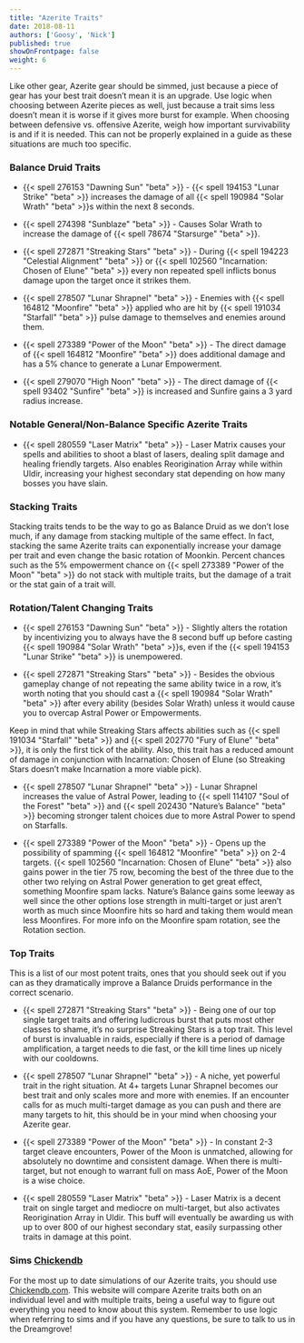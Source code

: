 ```yaml
---
title: "Azerite Traits"
date: 2018-08-11
authors: ['Goosy', 'Nick']
published: true
showOnFrontpage: false
weight: 6
---
```


Like other gear, Azerite gear should be simmed, just because a piece of gear has your best trait doesn’t mean it is an upgrade. Use logic when choosing between Azerite pieces as well, just because a trait sims less doesn’t mean it is worse if it gives more burst for example. When choosing between defensive vs. offensive Azerite, weigh how important survivability is and if it is needed. This can not be properly explained in a guide as these situations are much too specific.

### Balance Druid Traits 

- {{< spell 276153 "Dawning Sun" "beta" >}} - {{< spell 194153 "Lunar Strike" "beta" >}} increases the damage of all {{< spell 190984 "Solar Wrath" "beta" >}}s within the next 8 seconds.

- {{< spell 274398 "Sunblaze" "beta" >}} - Causes Solar Wrath to increase the damage of {{< spell 78674 "Starsurge" "beta" >}}. 

- {{< spell 272871 "Streaking Stars" "beta" >}} - During {{< spell 194223 "Celestial Alignment" "beta" >}} or {{< spell 102560 "Incarnation: Chosen of Elune" "beta" >}} every non repeated spell inflicts bonus damage upon the target once it strikes them.

- {{< spell 278507 "Lunar Shrapnel" "beta" >}} - Enemies with {{< spell 164812 "Moonfire" "beta" >}} applied who are hit by {{< spell 191034 "Starfall" "beta" >}} pulse damage to themselves and enemies around them. 

- {{< spell 273389 "Power of the Moon" "beta" >}} - The direct damage of {{< spell 164812 "Moonfire" "beta" >}} does additional damage and has a 5% chance to generate a Lunar Empowerment.

- {{< spell 279070 "High Noon" "beta" >}} - The direct damage of {{< spell 93402 "Sunfire" "beta" >}} is increased and Sunfire gains a 3 yard radius increase. 


### Notable General/Non-Balance Specific Azerite Traits

- {{< spell 280559 "Laser Matrix" "beta" >}} - Laser Matrix causes your spells and abilities to shoot a blast of lasers, dealing split damage and healing friendly targets. Also enables Reorigination Array while within Uldir, increasing your highest secondary stat depending on how many bosses you have slain.


### Stacking Traits

Stacking traits tends to be the way to go as Balance Druid as we don’t lose much, if any damage from stacking multiple of the same effect. In fact, stacking the same Azerite traits can exponentially increase your damage per trait and even change the basic rotation of Moonkin. Percent chances such as the 5% empowerment chance on {{< spell 273389 "Power of the Moon" "beta" >}} do not stack with multiple traits, but the damage of a trait or the stat gain of a trait will.


### Rotation/Talent Changing Traits

- {{< spell 276153 "Dawning Sun" "beta" >}} - Slightly alters the rotation by incentivizing you to always have the 8 second buff up before casting {{< spell 190984 "Solar Wrath" "beta" >}}s, even if the {{< spell 194153 "Lunar Strike" "beta" >}} is unempowered.

- {{< spell 272871 "Streaking Stars" "beta" >}} - Besides the obvious gameplay change of not repeating the same ability twice in a row, it’s worth noting that you should cast a {{< spell 190984 "Solar Wrath" "beta" >}} after every ability (besides Solar Wrath) unless it would cause you to overcap Astral Power or Empowerments. 

Keep in mind that while Streaking Stars affects abilities such as {{< spell 191034 "Starfall" "beta" >}} and {{< spell 202770 "Fury of Elune" "beta" >}}, it is only the first tick of the ability. Also, this trait has a reduced amount of damage in conjunction with Incarnation: Chosen of Elune (so Streaking Stars doesn’t make Incarnation a more viable pick).

- {{< spell 278507 "Lunar Shrapnel" "beta" >}} - Lunar Shrapnel increases the value of Astral Power, leading to {{< spell 114107 "Soul of the Forest" "beta" >}} and {{< spell 202430 "Nature’s Balance" "beta" >}} becoming stronger talent choices due to more Astral Power to spend on Starfalls.

- {{< spell 273389 "Power of the Moon" "beta" >}} - Opens up the possibility of spamming {{< spell 164812 "Moonfire" "beta" >}} on 2-4 targets. {{< spell 102560 "Incarnation: Chosen of Elune" "beta" >}} also gains power in the tier 75 row, becoming the best of the three due to the other two relying on Astral Power generation to get great effect, something Moonfire spam lacks. Nature’s Balance gains some leeway as well since the other options lose strength in multi-target or just aren’t worth as much since Moonfire hits so hard and taking them would mean less Moonfires. For more info on the Moonfire spam rotation, see the Rotation section.


### Top Traits

This is a list of our most potent traits, ones that you should seek out if you can as they dramatically improve a Balance Druids performance in the correct scenario.	

- {{< spell 272871 "Streaking Stars" "beta" >}} - Being one of our top single target traits and offering ludicrous burst that puts most other classes to shame, it’s no surprise Streaking Stars is a top trait. This level of burst is invaluable in raids, especially if there is a period of damage amplification, a target needs to die fast, or the kill time lines up nicely with our cooldowns.

- {{< spell 278507 "Lunar Shrapnel" "beta" >}} - A niche, yet powerful trait in the right situation. At 4+ targets Lunar Shrapnel becomes our best trait and only scales more and more with enemies. If an encounter calls for as much multi-target damage as you can push and there are many targets to hit, this should be in your mind when choosing your Azerite gear.

- {{< spell 273389 "Power of the Moon" "beta" >}} - In constant 2-3 target cleave encounters, Power of the Moon is unmatched, allowing for absolutely no downtime and consistent damage. When there is multi-target, but not enough to warrant full on mass AoE, Power of the Moon is a wise choice.

- {{< spell 280559 "Laser Matrix" "beta" >}} - Laser Matrix is a decent trait on single target and mediocre on multi-target, but also activates Reorigination Array in Uldir. This buff will eventually be awarding us with up to over 800 of our highest secondary stat, easily surpassing other traits in damage at this point.


### Sims [Chickendb](http://www.chickendb.com)

For the most up to date simulations of our Azerite traits, you should use [Chickendb.com](http://www.chickendb.com). This website will compare Azerite traits both on an individual level and with multiple traits, being a useful way to figure out everything you need to know about this system. Remember to use logic when referring to sims and if you have any questions, be sure to talk to us in the Dreamgrove!
